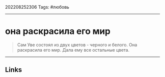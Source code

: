 202208252306
Tags: #любовь

---

# она раскрасила его мир
> Сам Уве состоял из двух цветов - черного и белого.
> Она раскрасила его мир. Дала ему все остальные цвета.

---
## Links